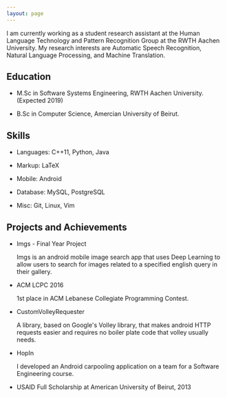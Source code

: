 ```yaml
---
layout: page
---
```


I am currently working as a student research assistant at the Human Language Technology and Pattern Recognition Group at the RWTH Aachen University. My research interests are Automatic Speech Recognition, Natural Language Processing, and Machine Translation.

## Education

- M.Sc in Software Systems Engineering, RWTH Aachen University. (Expected 2019)

- B.Sc in Computer Science, Amercian University of Beirut.

## Skills

- Languages: C++11, Python, Java

- Markup: LaTeX

- Mobile: Android

- Database: MySQL, PostgreSQL

- Misc: Git, Linux, Vim

## Projects and Achievements

- Imgs - Final Year Project

  Imgs is an android mobile image search app that uses Deep Learning to allow users to search for images related to a specified english query in their gallery.

- ACM LCPC 2016

  1st place in ACM Lebanese Collegiate Programming Contest.

- CustomVolleyRequester

  A library, based on Google's Volley library, that makes android HTTP requests easier and requires no boiler plate code that volley usually needs.

- HopIn

  I developed an Android carpooling application on a team for a Software Engineering course.

- USAID Full Scholarship at American University of Beirut, 2013
